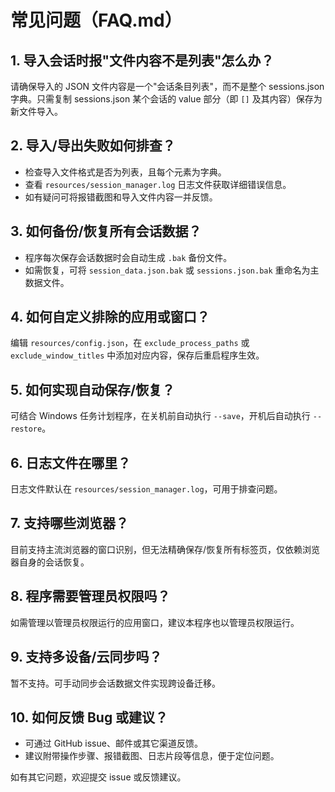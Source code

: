 # 常见问题（FAQ.md）

## 1. 导入会话时报"文件内容不是列表"怎么办？
请确保导入的 JSON 文件内容是一个"会话条目列表"，而不是整个 sessions.json 字典。只需复制 sessions.json 某个会话的 value 部分（即 `[]` 及其内容）保存为新文件导入。

## 2. 导入/导出失败如何排查？
- 检查导入文件格式是否为列表，且每个元素为字典。
- 查看 `resources/session_manager.log` 日志文件获取详细错误信息。
- 如有疑问可将报错截图和导入文件内容一并反馈。

## 3. 如何备份/恢复所有会话数据？
- 程序每次保存会话数据时会自动生成 `.bak` 备份文件。
- 如需恢复，可将 `session_data.json.bak` 或 `sessions.json.bak` 重命名为主数据文件。

## 4. 如何自定义排除的应用或窗口？
编辑 `resources/config.json`，在 `exclude_process_paths` 或 `exclude_window_titles` 中添加对应内容，保存后重启程序生效。

## 5. 如何实现自动保存/恢复？
可结合 Windows 任务计划程序，在关机前自动执行 `--save`，开机后自动执行 `--restore`。

## 6. 日志文件在哪里？
日志文件默认在 `resources/session_manager.log`，可用于排查问题。

## 7. 支持哪些浏览器？
目前支持主流浏览器的窗口识别，但无法精确保存/恢复所有标签页，仅依赖浏览器自身的会话恢复。

## 8. 程序需要管理员权限吗？
如需管理以管理员权限运行的应用窗口，建议本程序也以管理员权限运行。

## 9. 支持多设备/云同步吗？
暂不支持。可手动同步会话数据文件实现跨设备迁移。

## 10. 如何反馈 Bug 或建议？
- 可通过 GitHub issue、邮件或其它渠道反馈。
- 建议附带操作步骤、报错截图、日志片段等信息，便于定位问题。

如有其它问题，欢迎提交 issue 或反馈建议。 